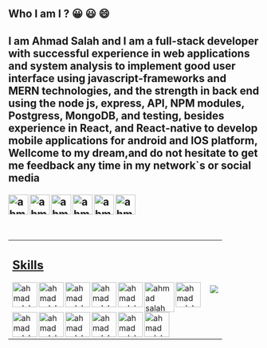 
<h2> Who I am I ?  😀 😃 😄 <h2/>
<p>  I am Ahmad Salah and I am a full-stack developer with successful experience in web applications and system analysis to implement
good user interface using javascript-frameworks and MERN technologies, and the strength in back end
using the node js, express, API, NPM modules, Postgress, MongoDB, and testing, besides experience in
React, and React-native to develop mobile applications for android and IOS platform, Wellcome to my dream,and  do not hesitate to get me feedback any time in my network`s or social media </p>
 <a href='https://www.linkedin.com/in/ahmad-salah-2517b679/'>
 <img align="left"  alt="ahmad salah | LinkedIn" width="40px" height='40px' src="https://i.imgur.com/UKV5KYF.png" />
 </a>
 <a href='https://www.facebook.com/maahde/'>
 <img align="left"  alt="ahmad salah | facebook" width="40px" height='40px' src="https://i.imgur.com/RFBzE4B.png" />
      </a> 
       <a href='https://mail.google.com/mail/u/0/?view=cm&fs=1&tf=1&source=mailto&su=subject+message&to=a.ahmad.salah@gmail.com'>
 <img align="left"  alt="ahmad salah | gmail" width="40px" height='40px' src="https://i.imgur.com/kn7FfLZ.png" />
      </a> 
             <a href='https://www.instagram.com/a.ahmad.salah/'>
 <img align="left"  alt="ahmad salah | gmail" width="40px" height='40px' src="https://i.imgur.com/bg0Ji7N.png" />
      </a> 
                <a href='https://wa.me/+970599344838'>
 <img align="left"  alt="ahmad salah | gmail" width="40px" height='40px' src="https://i.imgur.com/6Od4ifD.png" />
      </a>
                 <a href='https://discord.gg/Jqmccb'>
 <img align="left"  alt="ahmad salah | gmail" width="40px" height='40px' src="https://i.imgur.com/mNOi1Ez.png" />
        <br/>
        <br/>
        <br/>

<table border=0>
  <tr border=0>
    <td border=0>
      </a>  
      <h2>Skills</h2>
 <img align="left"  alt="ahmad salah width="50px" height='50px' src="https://i.imgur.com/paxvoXx.png" />
 <img align="left"  alt="ahmad salah width="50px" height='50px' src="https://i.imgur.com/h6aqmdr.png" />
<img align="left"  alt="ahmad salah width="50px" height='50px' src="https://i.imgur.com/FSBocCs.png" />
<img align="left"  alt="ahmad salah width="50px" height='50px' src="https://i.imgur.com/Jo06OT0.png" />
<img align="left"  alt="ahmad salah width="50px" height='50px' src="https://i.imgur.com/JZmC3LO.png" />
<img align="left"  alt="ahmad salah width="60px" height='60px' src="https://i.imgur.com/3xTEkgK.png" />
<img align="left"  alt="ahmad salah width="50px" height='50px' src="https://i.imgur.com/xIy5S7h.png" />
<br/>
<br/>
<br/>
<img align="left"  alt="ahmad salah width="50px" height='50px' src="https://i2.wp.com/service.apiaudio.com/wp-content/uploads/2017/10/api-logo.png?ssl=1" />
<img align="left"  alt="ahmad salah width="50px" height='50px' src="https://www.tomsquest.com/img/posts/2018-10-02-better-npm-ing/npm_logo.png"/>
<img align="left"  alt="ahmad salah width="50px" height='50px' src="https://www.codeplusinfo.com/wp-content/uploads/2020/02/react-native-logo-e1581157043920.png" />
<img align="left"  alt="ahmad salah width="50px" height='50px' src="https://www.octalsoftware.com/images/ux-ui-logo.png" />
<img align="left"  alt="ahmad salah width="50px" height='50px' src="https://gw.alipayobjects.com/zos/rmsportal/KDpgvguMpGfqaHPjicRK.svg" />
<img align="left"  alt="ahmad salah width="50px" height='50px' src="https://material-ui.com/static/logo.png" />
    </td>
     <td border=0>
      <img src='https://thumbs.gfycat.com/CalmKeyEidolonhelvum-small.gif'/>
      </td>
    </tr>  
    </table>
